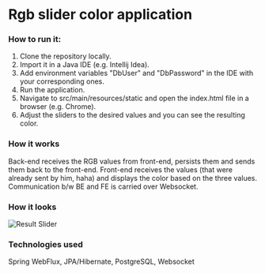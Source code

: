 # Rgb slider color application 

### How to run it:

1. Clone the repository locally.
2. Import it in a Java IDE (e.g. Intellij Idea).
3. Add environment variables "DbUser" and "DbPassword" in the IDE with your corresponding ones. 
3. Run the application.
4. Navigate to src/main/resources/static and open the index.html file in a browser (e.g. Chrome). 
5. Adjust the sliders to the desired values and you can see the resulting color.

### How it works
Back-end receives the RGB values from front-end, persists them and sends them back to the front-end.
Front-end receives the values (that were already sent by him, haha) and displays the color based on the three values.
Communication b/w BE and FE is carried over Websocket.

### How it looks
![Result Slider](static/task1.PNG) 

### Technologies used
Spring WebFlux, JPA/Hibernate, PostgreSQL, Websocket

